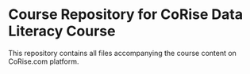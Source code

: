 # Course Repository for CoRise Data Literacy Course

This repository contains all files accompanying the course content on CoRise.com platform.
